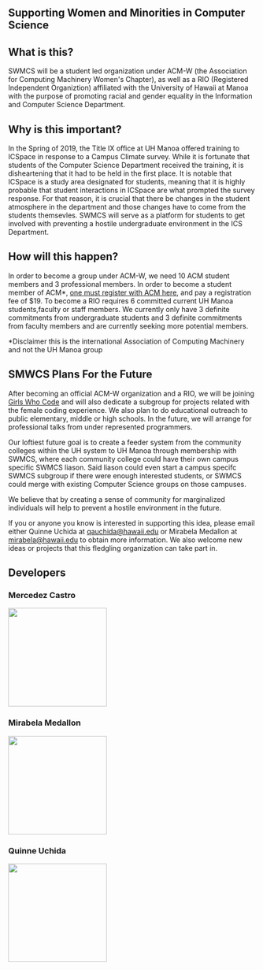 ## Supporting Women and Minorities in Computer Science 

## What is this?

SWMCS will be a student led organization under ACM-W (the Association for Computing Machinery Women's Chapter), as well as a RIO (Registered Independent Organiztion) affiliated with the University of Hawaii at Manoa with the purpose of promoting racial and gender equality in the Information and Computer Science Department. 

## Why is this important?
In the Spring of 2019, the Title IX office at UH Manoa offered training to ICSpace in response to a Campus Climate survey. While it is fortunate that students of the Computer Science Department received the training, it is disheartening that it had to be held in the first place. It is notable that ICSpace is a study area designated for students, meaning that it is highly probable that student interactions in ICSpace are what prompted the survey response. For that reason, it is crucial that there be changes in the student atmosphere in the department and those changes have to come from the students themsevles. SWMCS will serve as a platform for students to get involved with preventing a hostile undergraduate environment in the ICS Department. 

## How will this happen?
In order to become a group under ACM-W, we need 10 ACM student members and 3 professional members. In order to become a student member of ACM*, [one must register with ACM here](https://services.acm.org/public/qj/quickjoin/qj_control.cfm?promo=PWEBTOPform_type=Student), and pay a registration fee of $19. 
To become a RIO requires 6 committed current UH Manoa students,faculty or staff members. 
We currently only have 3 definite commitments from undergraduate students and 3 definite commitments from faculty members and are currently seeking more potential members. 

*Disclaimer this is the international Association of Computing Machinery and not the UH Manoa group

## SMWCS Plans For the Future
After becoming an official ACM-W organization and a RIO, we will be joining [Girls Who Code](https://girlswhocode.com/) and will also dedicate a subgroup for projects related with the female coding experience. We also plan to do educational outreach to public elementary, middle or high schools. In the future, we will arrange for professional talks from under represented programmers. 

Our loftiest future goal is to create a feeder system from the community colleges within the UH system to UH Manoa through membership with SWMCS, where each community college could have their own campus specific SWMCS liason. Said liason could even start a campus specifc SWMCS subgroup if there were enough interested students, or SWMCS could merge with existing Computer Science groups on those campuses. 

We believe that by creating a sense of community for marginalized individuals will help to prevent a hostile environment in the future. 

If you or anyone you know is interested in supporting this idea, please email either Quinne Uchida at qauchida@hawaii.edu or Mirabela Medallon at mirabela@hawaii.edu to obtain more information. We also welcome new ideas or projects that this fledgling organization can take part in. 


## Developers

<h3>Mercedez Castro</h3>
<a href="https://mercedezcastro.github.io">
<img width="200" height="200" src="https://raw.githubusercontent.com/mercedezcastro/mercedezcastro.github.io/master/IMG_7187.jpg" />
<a/>
<h3>Mirabela Medallon</h3>
<a href="https://miraabela.github.io/">  
<img width="200" height="200" src="https://miraabela.github.io/images/b.jpg"/>
</a>

<h3>Quinne Uchida</h3>
<a href="https://qauchida.github.io/">  
<img  width="200" height="200" src="https://qauchida.github.io/images/quinne.jpg"/>
</a>

